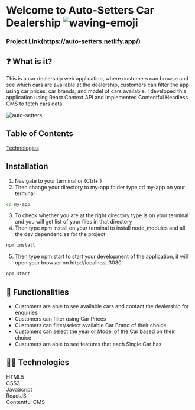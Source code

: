 # Welcome to Auto-Setters Car Dealership  ![waving-emoji](https://user-images.githubusercontent.com/70260072/200792624-f2c130db-2122-4318-a663-9c5d557a42f1.png)
### Project Link(https://auto-setters.netlify.app/)

## ❓ What is it?
This is a car dealership web application, where customers can browse and see which cars are available at the dealership, 
customers can filter the app using car prices, car brands, and model of cars available. I developed this application using React Context API and implemented Contentful Headless CMS to fetch cars data.

![auto-setters](https://user-images.githubusercontent.com/70260072/200794191-64bc30ca-d6a2-48dd-9323-0353472b204b.png)

## Table of Contents
[Technologies](#Technologies)
  

   

## Installation
1. Navigate to your terminal or (Ctrl+`) 
2. Then change your directory to my-app folder type cd my-app on your terminal
```bash
cd my-app
```
3. To check whether you are at the right directory type ls on your terminal and you will get list of your files in that directory
4. Then type npm install on your terminal to install node_modules and all the dev dependencies for the project
```bash
npm install
```
5. Then type npm start to start your development of the application, it will open your browser on http://localhost:3080
```bash
npm start
```

## 🌱 Functionalities
* Customers are able to see available cars and contact the dealership for enquiries
* Customers can filter using Car Prices
* Customers can filter/select available Car Brand of their choice
* Customers can select the year or Model of the Car based on their choice
* Custumers are able to see features that each Single Car has


## 👨‍💻 Technologies
HTML5<br />
CSS3<br />
JavaScript<br />
ReactJS<br />
Contentful CMS


